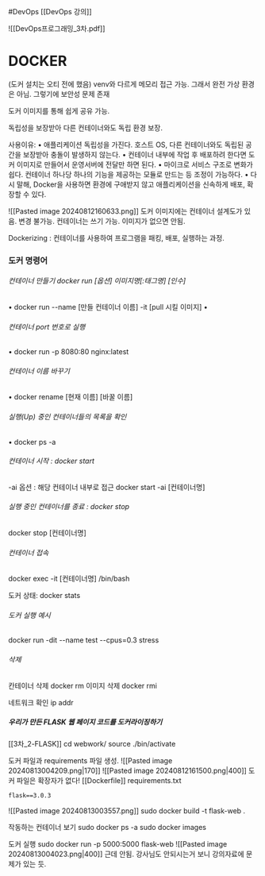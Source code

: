 #DevOps
[[DevOps 강의]]

![[DevOps프로그래밍_3차.pdf]]

# DOCKER
(도커 설치는 오티 전에 했음)
venv와 다르게 메모리 접근 가능.
그래서 완전 가상 환경은 아님.
그렇기에 보안성 문제 존재

도커 이미지를 통해 쉽게 공유 가능.

독립성을 보장받아 다른 컨테이너와도 독립 환경 보장.

사용이유:
• 애플리케이션 독립성을 가진다. 호스트 OS, 다른 컨테이너와도 독립된 공간을 보장받아 충돌이 발생하지 않는다.
• 컨테이너 내부에 작업 후 배포하려 한다면 도커 이미지로 만들어서 운영서버에 전달만 하면 된다.
• 마이크로 서비스 구조로 변화가 쉽다. 컨테이너 하나당 하나의 기능을 제공하는 모듈로 만드는 등 조정이 가능하다.
• 다시 말해, Docker을 사용하면 환경에 구애받지 않고 애플리케이션을 신속하게 배포, 확장할 수 있다.

![[Pasted image 20240812160633.png]]
도커 이미지에는 컨테이너 설계도가 있음.
변경 불가능.
컨테이너는 쓰기 가능.
이미지가 없으면 안됨.

Dockerizing : 컨테이너를 사용하여 프로그램을 패킹, 배포, 실행하는 과정.

### 도커 명령어
###### 컨테이너 만들기 docker run \[옵션] 이미지명\[:태그명] \[인수]
• docker run --name \[만들 컨테이너 이름] -it \[pull 시킬 이미지]
• 
###### 컨테이너 port 번호로 실행
• docker run -p 8080:80 nginx:latest
###### 컨테이너 이름 바꾸기
• docker rename \[현재 이름] [바꿀 이름]
###### 실행(Up) 중인 컨테이너들의 목록을 확인
• docker ps -a
###### 컨테이너 시작 : docker start
-ai 옵션 : 해당 컨테이너 내부로 접근
docker start -ai [컨테이너명]
###### 실행 중인 컨테이너를 종료 : docker stop
docker stop [컨테이너명]
###### 컨테이너 접속
docker exec -it [컨테이너명] /bin/bash

도커 상태:
docker stats
###### 도커 실행 예시
docker run -dit --name test --cpus=0.3 stress
###### 삭제
칸테이너 삭제
docker rm
이미지 삭제
docker rmi

네트워크 확인
ip addr

##### 우리가 만든 FLASK 웹 페이지 코드를 도커라이징하기
[[3차_2-FLASK]]
cd webwork/
source ./bin/activate

도커 파일과 requirements 파일 생성.
![[Pasted image 20240813004209.png|170]]
![[Pasted image 20240812161500.png|400]]
도커 파일은 확장자가 없다!
[[Dockerfile]]
requirements.txt
```txt
flask==3.0.3
```

![[Pasted image 20240813003557.png]]
sudo docker build -t flask-web .   

작동하는 컨테이너 보기
sudo docker ps -a
sudo docker images

도커 실행
sudo docker run -p 5000:5000 flask-web
![[Pasted image 20240813004023.png|400]]
근데 안됨.
강사님도 안되시는거 보니 강의자료에 문제가 있는 듯.
